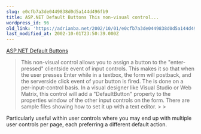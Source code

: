 ```yaml
---
slug: e0cfb7a3de0449838d0d5a144d496fb9
title: ASP.NET Default Buttons This non-visual control...
wordpress_id: 96
old_link: 'https://adrianba.net/2002/10/01/e0cfb7a3de0449838d0d5a144d496fb9/'
last_modified_at: 2002-10-01T23:50:39.000Z
---
```


[ASP.NET
Default Buttons](http://www.metabuilders.com/Tools/DefaultButtons.aspx)

<blockquote>This non-visual control allows you to assign a button to the
"enter-pressed" clientside event of input controls. This makes it
so that when the user presses Enter while in a textbox, the form
will postback, and the serverside click event of your button is
fired. The is done on a per-input-control basis. In a visual
designer like Visual Studio or Web Matrix, this control will add a
"DefaultButton" property to the properties window of the other
input controls on the form. There are sample files showing how to
set it up with a text editor.
> 
> </blockquote>

Particularly useful within user controls where you may end up
with multiple user controls per page, each preferring a different
default action.
